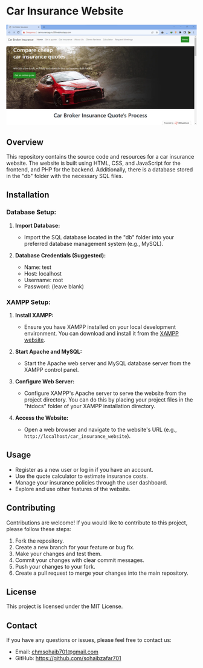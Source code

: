 # Car Insurance Website

![Website Screenshot](https://github.com/sohaibzafar701/car_insurance_website/blob/master/website.png)

## Overview

This repository contains the source code and resources for a car insurance website. The website is built using HTML, CSS, and JavaScript for the frontend, and PHP for the backend. Additionally, there is a database stored in the "db" folder with the necessary SQL files.

## Installation

### Database Setup:

1. **Import Database:**
   - Import the SQL database located in the "db" folder into your preferred database management system (e.g., MySQL).
  
2. **Database Credentials (Suggested):**
   - Name: test
   - Host: localhost
   - Username: root
   - Password: (leave blank)

### XAMPP Setup:

1. **Install XAMPP:**
   - Ensure you have XAMPP installed on your local development environment. You can download and install it from the [XAMPP website](https://www.apachefriends.org/index.html).

2. **Start Apache and MySQL:**
   - Start the Apache web server and MySQL database server from the XAMPP control panel.

3. **Configure Web Server:**
   - Configure XAMPP's Apache server to serve the website from the project directory. You can do this by placing your project files in the "htdocs" folder of your XAMPP installation directory.

4. **Access the Website:**
   - Open a web browser and navigate to the website's URL (e.g., `http://localhost/car_insurance_website`).

## Usage

- Register as a new user or log in if you have an account.
- Use the quote calculator to estimate insurance costs.
- Manage your insurance policies through the user dashboard.
- Explore and use other features of the website.

## Contributing

Contributions are welcome! If you would like to contribute to this project, please follow these steps:

1. Fork the repository.
2. Create a new branch for your feature or bug fix.
3. Make your changes and test them.
4. Commit your changes with clear commit messages.
5. Push your changes to your fork.
6. Create a pull request to merge your changes into the main repository.

## License

This project is licensed under the MIT License.

## Contact

If you have any questions or issues, please feel free to contact us:

- Email: chmsohaib701@gmail.com
- GitHub: https://github.com/sohaibzafar701
